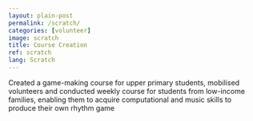 ```yaml
---
layout: plain-post
permalink: /scratch/
categories: [volunteer]
image: scratch
title: Course Creation
ref: scratch
lang: Scratch
---
```


Created a game-making course for upper primary students, mobilised volunteers and conducted weekly course for
students from low-income families, enabling them to acquire computational and music skills to produce their own rhythm
game
